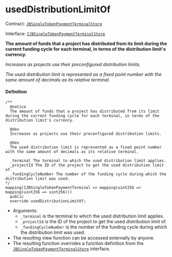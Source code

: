 # usedDistributionLimitOf

Contract: [`JBSingleTokenPaymentTerminalStore`](/api/contracts/jbsingletokenpaymentterminalstore/README.md)​‌

Interface: [`IJBSingleTokenPaymentTerminalStore`](/api/interfaces/ijbsingletokenpaymentterminalstore.md)

**The amount of funds that a project has distributed from its limit during the current funding cycle for each terminal, in terms of the distribution limit's currency.**

_Increases as projects use their preconfigured distribution limits._

_The used distribution limit is represented as a fixed point number with the same amount of decimals as its relative terminal._

#### Definition

```
/**
  @notice
  The amount of funds that a project has distributed from its limit during the current funding cycle for each terminal, in terms of the distribution limit's currency.

  @dev
  Increases as projects use their preconfigured distribution limits.

  @dev
  The used distribution limit is represented as a fixed point number with the same amount of decimals as its relative terminal.

  _terminal The terminal to which the used distribution limit applies.
  _projectId The ID of the project to get the used distribution limit of.
  _fundingCycleNumber The number of the funding cycle during which the distribution limit was used.
*/
mapping(IJBSingleTokenPaymentTerminal => mapping(uint256 => mapping(uint256 => uint256)))
  public
  override usedDistributionLimitOf;
```

* Arguments:
  * `_terminal` is the terminal to which the used distribution limit applies.
  * `_projectId` is the ID of the project to get the used distribution limit of.
  * `_fundingCycleNumber` is the number of the funding cycle during which the distribution limit was used.
* The resulting view function can be accessed externally by anyone.
* The resulting function overrides a function definition from the [`JBSingleTokenPaymentTerminalStore`](/api/interfaces/ijbsingletokenpaymentterminalstore.md) interface.
